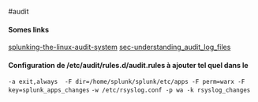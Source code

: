 #audit

#### Somes links
[splunking-the-linux-audit-system](https://www.function1.com/2015/07/splunking-the-linux-audit-system)
[sec-understanding_audit_log_files](https://access.redhat.com/documentation/en-us/red_hat_enterprise_linux/6/html/security_guide/sec-understanding_audit_log_files)

#### Configuration de /etc/audit/rules.d/audit.rules à ajouter tel quel dans le 
```-a exit,always  -F dir=/home/splunk/splunk/etc/apps -F perm=warx -F key=splunk_apps_changes```
```-w /etc/rsyslog.conf -p wa -k rsyslog_changes```


